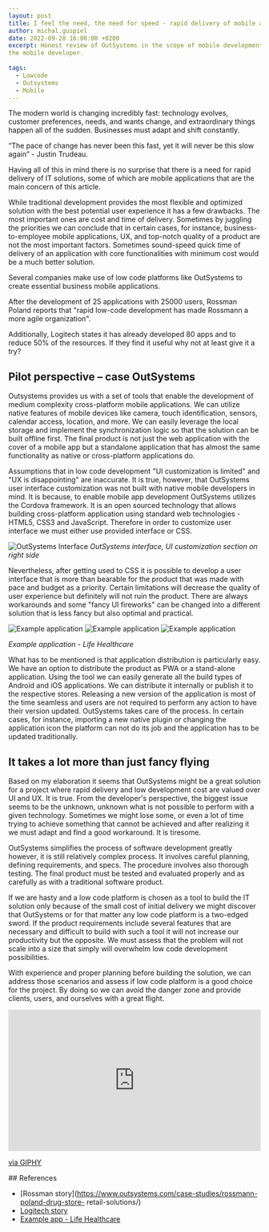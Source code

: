 ```yaml
--- 
layout: post 
title: I feel the need, the need for speed - rapid delivery of mobile apps with low code. 
author: michal.guspiel 
date: 2022-09-28 16:00:00 +0200 
excerpt: Honest review of OutSystems in the scope of mobile development – a perspective of 
the mobile developer. 
 
tags: 
  - Lowcode 
  - Outsystems 
  - Mobile 
--- 
```

 
The modern world is changing incredibly fast: technology evolves, customer preferences, needs, and wants change, and extraordinary things happen all of the sudden. Businesses must adapt and shift constantly. 
 
“The pace of change has never been this fast, yet it will never be this slow again” - Justin Trudeau. 
 
Having all of this in mind there is no surprise that there is a need for rapid delivery of IT solutions, some of which are mobile applications that are the main concern of this article. 
 
While traditional development provides the most flexible and optimized solution with the best potential user experience it has a few drawbacks. The most important ones are cost and time of delivery. Sometimes by juggling the priorities we can conclude that in certain cases, for instance, business-to-employee mobile applications, UX, and top-notch quality of a product are not the most important factors. Sometimes sound-speed quick time of delivery of an application with core functionalities with minimum cost would be a much better solution. 
 
Several companies make use of low code platforms like OutSystems to create essential business mobile applications.  
 
After the development of 25 applications with 25000 users, Rossman Poland reports that "rapid low-code development has made Rossmann a more agile organization". 
 
Additionally, Logitech states it has already developed 80 apps and to reduce 50% of the resources. If they find it useful why not at least give it a try?
 
## Pilot perspective – case OutSystems 
 
Outsystems provides us with a set of tools that enable the development of medium complexity cross-platform mobile applications. We can utilize native features of mobile devices like camera, touch identification, sensors, calendar access, location, and more. We can easily leverage the local storage and implement the synchronization logic so that the solution can be built offline first. The final product is not just the web application with the cover of a mobile app but a standalone application that has almost the same functionality as native or cross-platform applications do.
 
Assumptions that in low code development "UI customization is limited" and "UX is disappointing" are inaccurate. It is true, however, that OutSystems user interface customization was not built with native mobile developers in mind. It is because, to enable mobile app development OutSystems utilizes the Cordova framework. It is an open sourced technology that allows building cross-platform application using standard web technologies - HTML5, CSS3 and JavaScript. Therefore in order to customize user interface we must either use provided interface or CSS.

![OutSystems Interface](img/../../img/outsystems-mobile-development/OutSystems1.png)
*OutSystems interface, UI customization section on right side*

 Nevertheless, after getting used to CSS it is possible to develop a user interface that is more than bearable for the product that was made with pace and budget as a priority. Certain limitations will decrease the quality of user experience but definitely will not ruin the product. There are always workarounds and some "fancy UI fireworks" can be changed into a different solution that is less fancy but also optimal and practical.  

![Example application](img/../../img/outsystems-mobile-development/example1.png)
![Example application](img/../../img/outsystems-mobile-development/example2.png)
![Example application](img/../../img/outsystems-mobile-development/example3.png)

*Example application - Life Healthcare*


What has to be mentioned is that application distribution is particularly easy. We have an option to distribute the product as PWA or a stand-alone application. Using the tool we can easily generate all the build types of Android and iOS applications. We can distribute it internally or publish it to the respective stores. Releasing a new version of the application is most of the time seamless and users are not required to perform any action to have their version updated. OutSystems takes care of the process. In certain cases, for instance, importing a new native plugin or changing the application icon the platform can not do its job and the application has to be updated traditionally.  
 
## It takes a lot more than just fancy flying 
 
Based on my elaboration it seems that OutSystems might be a great solution for a project where rapid delivery and low development cost are valued over UI and UX. It is true. From the developer's perspective, the biggest issue seems to be the unknown, unknown what is not possible to perform with a given technology. Sometimes we might lose some, or even a lot of time trying to achieve something that cannot be achieved and after realizing it we must adapt and find a good workaround. It is tiresome.  

OutSystems simplifies the process of software development greatly however, it is still relatively complex process. It involves careful planning, defining requirements, and specs. The procedure involves also thorough testing. The final product must be tested and evaluated properly and as carefully as with a traditional software product. 
  
If we are hasty and a low code platform is chosen as a tool to build the IT solution only because of the small cost of initial delivery we might discover that OutSystems or for that matter any low code platform is a two-edged sword. If the product requirements include several features that are necessary and difficult to build with such a tool it will not increase our productivity but the opposite. We must assess that the problem will not scale into a size that simply will overwhelm low code development possibilities. 
 
With experience and proper planning before building the solution, we can address those scenarios and assess if low code platform is a good choice for the project. By doing so we can avoid the danger zone and provide clients, users, and ourselves with a great flight. 


 <div style="width:100%;height:0;padding-bottom:56%;position:relative;"><iframe src="https://giphy.com/embed/Q66yosSHcX5aOvgfbx" width="100%" height="100%" style="position:absolute" frameBorder="0" class="giphy-embed" allowFullScreen></iframe></div><p><a href="https://giphy.com/gifs/unitedstatesnavy-leaving-take-off-f35-Q66yosSHcX5aOvgfbx">via GIPHY</a></p>
## References  
 
 - [Rossman story](https://www.outsystems.com/case-studies/rossmann-poland-drug-store-
retail-solutions/) 
 - [Logitech story](https://www.outsystems.com/case-studies/fast-development/) 
 - [Example app - Life Healthcare](https://www.outsystems.com/case-studies/life-healthcare-mobile-liferisk-app/)
